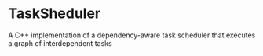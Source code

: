 # TaskSheduler
A C++ implementation of a dependency-aware task scheduler that executes a graph of interdependent tasks
